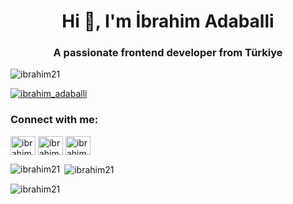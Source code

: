<h1 align="center">Hi 👋, I'm İbrahim Adaballi</h1>
<h3 align="center">A passionate frontend developer from Türkiye</h3>

<p align="left"> <img src="https://komarev.com/ghpvc/?username=ibrahim21&label=Profile%20views&color=0e75b6&style=flat" alt="ibrahim21" /> </p>

<p align="left"> <a href="https://twitter.com/ibrahim_adaballi" target="blank"><img src="https://img.shields.io/twitter/follow/ibrahim_adaballi?logo=twitter&style=for-the-badge" alt="ibrahim_adaballi" /></a> </p>

<h3 align="left">Connect with me:</h3>
<p align="left">
<a href="https://twitter.com/ibrahim_adaballi" target="blank"><img align="center" src="https://raw.githubusercontent.com/rahuldkjain/github-profile-readme-generator/master/src/images/icons/Social/twitter.svg" alt="ibrahim_adaballi" height="30" width="40" /></a>
<a href="https://instagram.com/ibrahim_adaballi_21" target="blank"><img align="center" src="https://raw.githubusercontent.com/rahuldkjain/github-profile-readme-generator/master/src/images/icons/Social/instagram.svg" alt="ibrahim_adaballi_21" height="30" width="40" /></a>
<a href="https://discord.gg/ibrahim_adaballi" target="blank"><img align="center" src="https://raw.githubusercontent.com/rahuldkjain/github-profile-readme-generator/master/src/images/icons/Social/discord.svg" alt="ibrahim_adaballi" height="30" width="40" /></a>
</p>

<p><img align="left" src="https://github-readme-stats.vercel.app/api/top-langs?username=ibrahim21&show_icons=true&locale=en&layout=compact" alt="ibrahim21" /></p>

<p>&nbsp;<img align="center" src="https://github-readme-stats.vercel.app/api?username=ibrahim21&show_icons=true&locale=en" alt="ibrahim21" /></p>

<p><img align="center" src="https://github-readme-streak-stats.herokuapp.com/?user=ibrahim21&" alt="ibrahim21" /></p>

